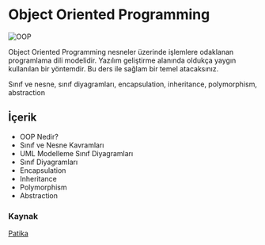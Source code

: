 # Object Oriented Programming

![OOP](https://upload.wikimedia.org/wikipedia/commons/thumb/b/bd/OOP.svg/1200px-OOP.svg.png)

Object Oriented Programming nesneler üzerinde işlemlere odaklanan programlama dili modelidir. Yazılım geliştirme alanında oldukça yaygın kullanılan bir yöntemdir. Bu ders ile sağlam bir temel atacaksınız.

Sınıf ve nesne, sınıf diyagramları, encapsulation, inheritance, polymorphism, abstraction

## İçerik

* OOP Nedir?
* Sınıf ve Nesne Kavramları
* UML Modelleme Sınıf Diyagramları
* Sınıf Diyagramları
* Encapsulation
* Inheritance
* Polymorphism
* Abstraction

### Kaynak

[Patika](https://app.patika.dev/moduller/oop)

